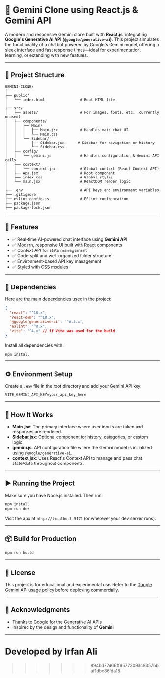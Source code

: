 

# 💫 Gemini Clone using React.js & Gemini API

A modern and responsive Gemini clone built with **React.js**, integrating **Google's Generative AI API (`@google/generative-ai`)**. This project simulates the functionality of a chatbot powered by Google's Gemini model, offering a sleek interface and fast response times—ideal for experimentation, learning, or extending with new features.

---

## 📁 Project Structure

```plaintext
GEMINI-CLONE/
│
├── public/
│   └── index.html                # Root HTML file
│
├── src/
│   ├── assets/                   # For images, fonts, etc. (currently unused)
│   ├── components/
│   │   ├── Main/
│   │   │   ├── Main.jsx          # Handles main chat UI
│   │   │   └── Main.css
│   │   └── Sidebar/
│   │       ├── Sidebar.jsx      # Sidebar for navigation or history
│   │       └── Sidebar.css
│   ├── config/
│   │   └── gemini.js             # Handles configuration & Gemini API calls
│   ├── context/
│   │   └── context.jsx           # Global context (React Context API)
│   ├── App.jsx                   # Root component
│   ├── index.css                 # Global styles
│   └── main.jsx                  # ReactDOM render logic
│
├── .env                          # API keys and environment variables
├── .gitignore
├── eslint.config.js              # ESLint configuration
├── package.json
├── package-lock.json
```

---

## 🚀 Features

* ✅ Real-time AI-powered chat interface using **Gemini API**
* ✅ Modern, responsive UI built with React components
* ✅ Context API for state management
* ✅ Code-split and well-organized folder structure
* ✅ Environment-based API key management
* ✅ Styled with CSS modules

---

## 🔌 Dependencies

Here are the main dependencies used in the project:

```json
{
  "react": "^18.x",
  "react-dom": "^18.x",
  "@google/generative-ai": "^0.2.x",
  "eslint": "^8.x",
  "vite": "^4.x" // if Vite was used for the build
}
```

Install all dependencies with:

```bash
npm install
```

---

## ⚙️ Environment Setup

Create a `.env` file in the root directory and add your Gemini API key:

```
VITE_GEMINI_API_KEY=your_api_key_here
```

---

## 🧠 How It Works

* **Main.jsx**: The primary interface where user inputs are taken and responses are rendered.
* **Sidebar.jsx**: Optional component for history, categories, or custom logic.
* **gemini.js**: API configuration file where the Gemini model is initialized using `@google/generative-ai`.
* **context.jsx**: Uses React's Context API to manage and pass chat state/data throughout components.

---

## ▶️ Running the Project

Make sure you have Node.js installed. Then run:

```bash
npm install
npm run dev
```

Visit the app at `http://localhost:5173` (or wherever your dev server runs).

---

## 📦 Build for Production

```bash
npm run build
```

---

## 📄 License

This project is for educational and experimental use. Refer to the [Google Gemini API usage policy](https://ai.google.dev/gemini-api/docs/usage) before deploying commercially.

---

## 💬 Acknowledgments

* Thanks to Google for the [Generative AI](https://ai.google.dev) APIs
* Inspired by the design and functionality of **Gemini**

---
# Developed by Irfan Ali
>>>>>>> 894bd77d66ff95773093c8357bbaf1dbc86fda18
